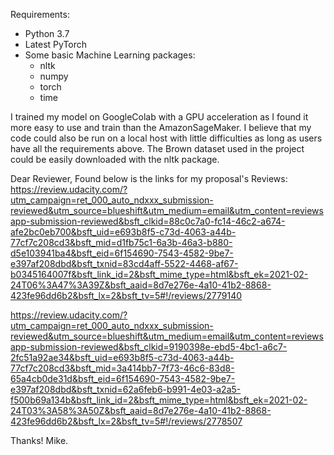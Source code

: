 Requirements:
- Python 3.7
- Latest PyTorch 
- Some basic Machine Learning packages:
	- nltk
	- numpy
	- torch
	- time

I trained my model on GoogleColab with a GPU acceleration as I found it more easy to use 
and train than the AmazonSageMaker.
I believe that my code could also be run on a local host with little difficulties as long
as users have all the requirements above. 
The Brown dataset used in the project could be easily downloaded with the nltk package. 

Dear Reviewer, 
Found below is the links for my proposal's Reviews:
https://review.udacity.com/?utm_campaign=ret_000_auto_ndxxx_submission-reviewed&utm_source=blueshift&utm_medium=email&utm_content=reviewsapp-submission-reviewed&bsft_clkid=88c0c7a0-fc14-46c2-a674-afe2bc0eb700&bsft_uid=e693b8f5-c73d-4063-a44b-77cf7c208cd3&bsft_mid=d1fb75c1-6a3b-46a3-b880-d5e103941ba4&bsft_eid=6f154690-7543-4582-9be7-e397af208dbd&bsft_txnid=83cd4aff-5522-4468-af67-b0345164007f&bsft_link_id=2&bsft_mime_type=html&bsft_ek=2021-02-24T06%3A47%3A39Z&bsft_aaid=8d7e276e-4a10-41b2-8868-423fe96dd6b2&bsft_lx=2&bsft_tv=5#!/reviews/2779140

https://review.udacity.com/?utm_campaign=ret_000_auto_ndxxx_submission-reviewed&utm_source=blueshift&utm_medium=email&utm_content=reviewsapp-submission-reviewed&bsft_clkid=9190398e-ebd5-4bc1-a6c7-2fc51a92ae34&bsft_uid=e693b8f5-c73d-4063-a44b-77cf7c208cd3&bsft_mid=3a414bb7-7f73-46c6-83d8-65a4cb0de31d&bsft_eid=6f154690-7543-4582-9be7-e397af208dbd&bsft_txnid=62a6feb6-b991-4e03-a2a5-f500b69a134b&bsft_link_id=2&bsft_mime_type=html&bsft_ek=2021-02-24T03%3A58%3A50Z&bsft_aaid=8d7e276e-4a10-41b2-8868-423fe96dd6b2&bsft_lx=2&bsft_tv=5#!/reviews/2778507

Thanks!
Mike.